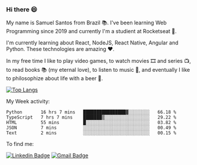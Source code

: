 ### Hi there 😄

My name is Samuel Santos from Brazil 📚. I've been learning Web Programming since 2019 and currently I'm a studient at Rocketseat 💬.

I'm currently learning about React, NodeJS, React Native, Angular and Python. These technologies are amazing ❤️.

In my free time I like to play video games, to watch movies 🎞️ and series 📺, to read books 📚 (my eternal love), to listen to music 🎵, and eventually I like to philosophize about life with a beer 🍺.

[![Top Langs](https://github-readme-stats.vercel.app/api/top-langs/?username=samuelLimaSantos&layout=compact)](https://github.com/anuraghazra/github-readme-stats)


My Week activity: 

<!--START_SECTION:waka-->
```text
Python       16 hrs 7 mins   ████████████████▓░░░░░░░░   66.18 % 
TypeScript   7 hrs 7 mins    ███████▒░░░░░░░░░░░░░░░░░   29.22 % 
HTML         55 mins         █░░░░░░░░░░░░░░░░░░░░░░░░   03.82 % 
JSON         7 mins          ░░░░░░░░░░░░░░░░░░░░░░░░░   00.49 % 
Text         2 mins          ░░░░░░░░░░░░░░░░░░░░░░░░░   00.15 % 
```
<!--END_SECTION:waka-->

To find me:

[![Linkedin Badge](https://img.shields.io/badge/-LinkedIn-blue?style=flat-square&logo=Linkedin&logoColor=white&link=https://https://www.linkedin.com/in/samuel-santos-036375174/)](https://www.linkedin.com/in/samuel-santos-036375174/)
[![Gmail Badge](https://img.shields.io/badge/-samuellima280499@gmail.com-c14438?style=flat-square&logo=Gmail&logoColor=white&link=mailto:samuellima280499@gmail.com)](mailto:samuellima280499@gmail.com)




<!--
**samuelLimaSantos/samuelLimaSantos** is a ✨ _special_ ✨ repository because its `README.md` (this file) appears on your GitHub profile.

Here are some ideas to get you started:

- 🔭 I’m currently working on ...
- 🌱 I’m currently learning ...
- 👯 I’m looking to collaborate on ...
- 📚 I’m looking for help with ...
- 💬 Ask me about ...
- 📫 How to reach me: ...
- 😄 Pronouns: ...
- ⚡ Fun fact: ...
-->
